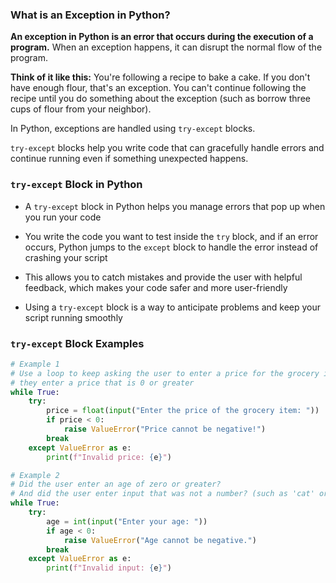 ### What is an Exception in Python?

**An exception in Python is an error that occurs during the execution of a program.** When an exception happens, it can disrupt the normal flow of the program.

**Think of it like this:** You're following a recipe to bake a cake. If you don't have enough flour, that's an exception. You can't continue following the recipe until you do something about the exception (such as borrow three cups of flour from your neighbor).

In Python, exceptions are handled using `try-except` blocks. 

`try-except` blocks help you write code that can gracefully handle errors and continue running even if something unexpected happens.

### `try-except` Block in Python

- A `try-except` block in Python helps you manage errors that pop up when you run your code

- You write the code you want to test inside the `try` block, and if an error occurs, Python jumps to the `except` block to handle the error instead of crashing your script
- This allows you to catch mistakes and provide the user with helpful feedback, which makes your code safer and more user-friendly
- Using a `try-except` block is a way to anticipate problems and keep your script running smoothly


### `try-except` Block Examples

```python
# Example 1
# Use a loop to keep asking the user to enter a price for the grocery item until
# they enter a price that is 0 or greater
while True:
    try:
        price = float(input("Enter the price of the grocery item: "))
        if price < 0:
            raise ValueError("Price cannot be negative!")
        break
    except ValueError as e:
        print(f"Invalid price: {e}")
```

```python
# Example 2
# Did the user enter an age of zero or greater?
# And did the user enter input that was not a number? (such as 'cat' or 'Mike')
while True:
    try:
        age = int(input("Enter your age: "))
        if age < 0:
            raise ValueError("Age cannot be negative.")
        break
    except ValueError as e:
        print(f"Invalid input: {e}")
```
